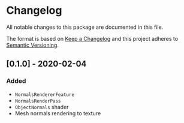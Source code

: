 # Changelog
All notable changes to this package are documented in this file.

The format is based on [Keep a Changelog](http://keepachangelog.com/en/1.0.0/)
and this project adheres to [Semantic Versioning](http://semver.org/spec/v2.0.0.html).

## [0.1.0] - 2020-02-04
### Added
- `NormalsRendererFeature`
- `NormalsRenderPass`
- `ObjectNormals` shader
- Mesh normals rendering to texture